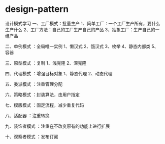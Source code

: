 # design-pattern
设计模式学习
一、工厂模式：批量生产
1、简单工厂：一个工厂生产所有，要什么生产什么
2、工厂方法：自己的工厂生产自己的产品
3、抽象工厂：生产自己的一组产品

二、单例模式 ：全局唯一实例
1、懒汉式
2、饿汉式
3、枚举
4、静态内部类
5、容器

三、原型模式 ：复制
1、浅克隆
2、深克隆

四、代理模式 ：增强目标对象
1、静态代理
2、动态代理

五、委派模式 ：注重管理分配

六、策略模式 ：封装算法，由用户指定

七、模版模式 ：固定流程，减少重复代码

八、适配器 ：注重转换

九、装饰者模式 ：注重在不改变原有的功能上进行扩展

十、观察者模式 ：发布订阅
